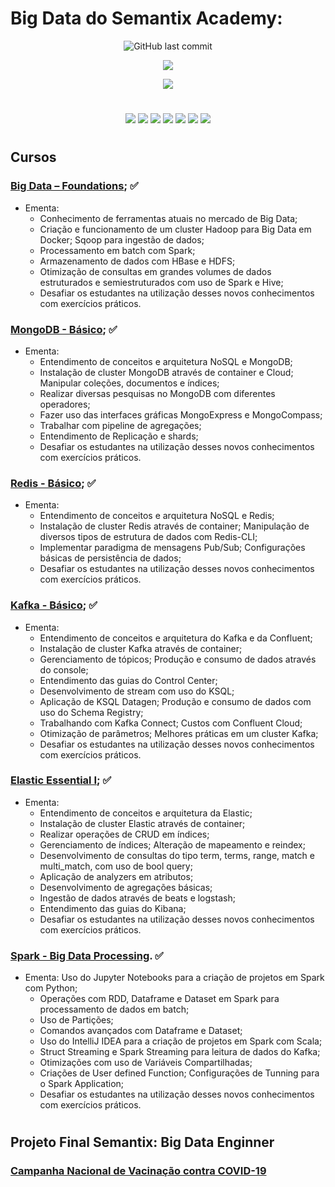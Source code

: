 # Big Data do Semantix Academy: 

<p align="center">
<img alt="GitHub last commit" src="https://img.shields.io/github/last-commit/rafaelladuarte/Big_Data_Engineer_Sematix?style=plastic">
</p>

<p align="center">
<img src="https://raw.githubusercontent.com/rafaelladuarte/Big_Data_Engineer_Sematix/main/images/logo_semantix.png"/>
</p>

<p align="center">
<img src="https://img.shields.io/static/v1?label=Status&message=Em_Andamento&color=purple&style=for-the-badge"/>
</p>

#

<p align="center">
    <img src="https://img.shields.io/badge/docker-%230db7ed.svg?style=for-the-badge&logo=docker&logoColor=white"/>
    <img src="https://img.shields.io/badge/apache_hadoop-F2C811?style=for-the-badge&logo=apachehadoop&logoColor=black"/>
    <img src="https://img.shields.io/badge/MongoDB-%234ea94b.svg?style=for-the-badge&logo=mongodb&logoColor=white" />
	<img src="https://img.shields.io/badge/redis-%23DD0031.svg?style=for-the-badge&logo=redis&logoColor=white"/>
    <img src="https://img.shields.io/badge/Apache%20Kafka-000?style=for-the-badge&logo=apachekafka" />
    <img src="https://img.shields.io/badge/-ElasticSearch-005571?style=for-the-badge&logo=elasticsearch"/>
    <img src="https://img.shields.io/badge/Apache_Spark-FFFFFF?style=for-the-badge&logo=apachespark&logoColor=#E35A16"/>
</p>

#

## Cursos
### [Big Data – Foundations](https://github.com/rafaelladuarte/Big_Data_Engineer_Sematix/tree/main/0_Big_Data_Foudaments);  ✅
- Ementa:
    - Conhecimento de ferramentas atuais no mercado de Big Data; 
    - Criação e funcionamento de um cluster Hadoop para Big Data em Docker; Sqoop para ingestão de dados; 
    - Processamento em batch com Spark; 
    - Armazenamento de dados com HBase e HDFS; 
    - Otimização de consultas em grandes volumes de dados estruturados e semiestruturados com uso de Spark e Hive; 
    - Desafiar os estudantes na utilização desses novos conhecimentos com exercícios práticos.


### [MongoDB - Básico](https://github.com/rafaelladuarte/Big_Data_Engineer_Sematix/tree/main/1_MongoDB_Basic);   ✅
- Ementa:
    - Entendimento de conceitos e arquitetura NoSQL e MongoDB; 
    - Instalação de cluster MongoDB através de container e Cloud; Manipular coleções, documentos e índices; 
    - Realizar diversas pesquisas no MongoDB com diferentes operadores; 
    - Fazer uso das interfaces gráficas MongoExpress e MongoCompass; 
    - Trabalhar com pipeline de agregações; 
    - Entendimento de Replicação e shards;
    - Desafiar os estudantes na utilização desses novos conhecimentos com exercícios práticos.

### [Redis - Básico](https://github.com/rafaelladuarte/Big_Data_Engineer_Sematix/tree/main/2_Redis_Basic);  ✅
- Ementa:
    - Entendimento de conceitos e arquitetura NoSQL e Redis; 
    - Instalação de cluster Redis através de container; Manipulação de diversos tipos de estrutura de dados com Redis-CLI; 
    - Implementar paradigma de mensagens Pub/Sub; Configurações básicas de persistência de dados; 
    - Desafiar os estudantes na utilização desses novos conhecimentos com exercícios práticos.

### [Kafka - Básico](https://github.com/rafaelladuarte/Big_Data_Engineer_Sematix/tree/main/3_Kafka_Basic);  ✅
- Ementa:
    - Entendimento de conceitos e arquitetura do Kafka e da Confluent; 
    - Instalação de cluster Kafka através de container; 
    - Gerenciamento de tópicos; Produção e consumo de dados através do console; 
    - Entendimento das guias do Control Center; 
    - Desenvolvimento de stream com uso do KSQL;
    - Aplicação de KSQL Datagen; Produção e consumo de dados com uso do Schema Registry; 
    - Trabalhando com Kafka Connect; Custos com Confluent Cloud; 
    - Otimização de parâmetros; Melhores práticas em um cluster Kafka;
    - Desafiar os estudantes na utilização desses novos conhecimentos com exercícios práticos.

### [Elastic Essential I](https://github.com/rafaelladuarte/Big_Data_Engineer_Sematix/tree/main/4_Elastic_Essential);  ✅
- Ementa:  
    - Entendimento de conceitos e arquitetura da Elastic; 
    - Instalação de cluster Elastic através de container;
    - Realizar operações de CRUD em índices; 
    - Gerenciamento de índices; Alteração de mapeamento e reindex; 
    - Desenvolvimento de consultas do tipo term, terms, range, match e multi_match, com uso de bool query; 
    - Aplicação de analyzers em atributos;
    - Desenvolvimento de agregações básicas; 
    - Ingestão de dados através de beats e logstash; 
    - Entendimento das guias do Kibana; 
    - Desafiar os estudantes na utilização desses novos conhecimentos com exercícios práticos.

### [Spark - Big Data Processing](https://github.com/rafaelladuarte/Big_Data_Engineer_Sematix/tree/main/5_Spark_Big_Data_Processing). ✅
- Ementa:
    Uso do Jupyter Notebooks para a criação de projetos em Spark com Python; 
    - Operações com RDD, Dataframe e Dataset em Spark para processamento de dados em batch; 
    - Uso de Partições; 
    - Comandos avançados com Dataframe e Dataset; 
    - Uso do IntelliJ IDEA para a criação de projetos em Spark com Scala; 
    - Struct Streaming e Spark Streaming para leitura de dados do Kafka; 
    - Otimizações com uso de Variáveis Compartilhadas; 
    - Criações de User defined Function; Configurações de Tunning para o Spark Application;
    - Desafiar os estudantes na utilização desses novos conhecimentos com exercícios práticos.

#

## Projeto Final Semantix: Big Data Enginner
### [Campanha Nacional de Vacinação contra COVID-19]()